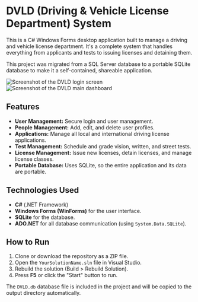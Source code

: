 # DVLD (Driving & Vehicle License Department) System

This is a C# Windows Forms desktop application built to manage a driving and vehicle license department. It's a complete system that handles everything from applicants and tests to issuing licenses and detaining them.

This project was migrated from a SQL Server database to a portable SQLite database to make it a self-contained, shareable application.

![Screenshot of the DVLD login screen](URL-to-your-screenshot-goes-here)
![Screenshot of the DVLD main dashboard](URL-to-your-screenshot-goes-here)

## Features

* **User Management:** Secure login and user management.
* **People Management:** Add, edit, and delete user profiles.
* **Applications:** Manage all local and international driving license applications.
* **Test Management:** Schedule and grade vision, written, and street tests.
* **License Management:** Issue new licenses, detain licenses, and manage license classes.
* **Portable Database:** Uses SQLite, so the entire application and its data are portable.

## Technologies Used

* **C#** (.NET Framework)
* **Windows Forms (WinForms)** for the user interface.
* **SQLite** for the database.
* **ADO.NET** for all database communication (using `System.Data.SQLite`).

## How to Run

1.  Clone or download the repository as a ZIP file.
2.  Open the `YourSolutionName.sln` file in Visual Studio.
3.  Rebuild the solution (Build > Rebuild Solution).
4.  Press **F5** or click the "Start" button to run.

The `DVLD.db` database file is included in the project and will be copied to the output directory automatically.

